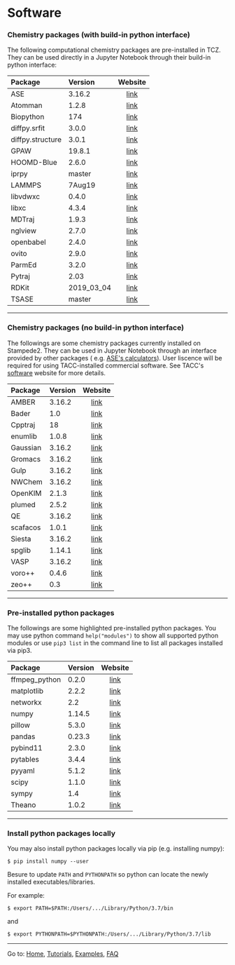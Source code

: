 Software
========

### Chemistry packages (with build-in python interface)

The following computational chemistry packages are pre-installed in TCZ. They can be used directly in a Jupyter Notebook through their build-in python interface:

| Package | Version | Website |
|:---------|:---------|:---------:|
|ASE|3.16.2|[link][link-ase]|
|Atomman|1.2.8|[link][link-atomman]|
|Biopython|174|[link][link-biopy]|
|diffpy.srfit|3.0.0|[link][link-diffpysrfit]|
|diffpy.structure|3.0.1|[link][link-diffpystructure]|
|GPAW|19.8.1|[link][link-gpaw]|
|HOOMD-Blue|2.6.0|[link][link-hoomd]|
|iprpy|master|[link][link-iprpy]|
|LAMMPS|7Aug19|[link][link-lammps]|
|libvdwxc|0.4.0|[link][link-vdw]|
|libxc|4.3.4|[link][link-xc]|
|MDTraj|1.9.3|[link][link-mdtraj]|
|nglview|2.7.0|[link][link-nglview]|
|openbabel|2.4.0|[link][link-openbabel]|
|ovito|2.9.0|[link][link-ovito]|
|ParmEd|3.2.0|[link][link-parmed]|
|Pytraj|2.03|[link][link-pytraj]|
|RDKit|2019_03_04|[link][link-rdkit]|
|TSASE|master|[link][link-tsase]|  

[link-ase]: https://wiki.fysik.dtu.dk/ase/index.html
[link-atomman]: https://www.ctcms.nist.gov/potentials/atomman/
[link-biopy]: https://biopython.org/
[link-diffpysrfit]: https://www.diffpy.org/diffpy.srfit/
[link-diffpystructure]: https://www.diffpy.org/diffpy.structure/
[link-gpaw]: https://wiki.fysik.dtu.dk/gpaw/
[link-hoomd]: https://hoomd-blue.readthedocs.io/en/stable/#
[link-iprpy]: https://www.ctcms.nist.gov/potentials/tools.html
[link-vdw]: https://gitlab.com/libvdwxc/libvdwxc
[link-xc]: http://www.tddft.org/programs/libxc/
[link-lammps]: https://lammps.sandia.gov/
[link-mdtraj]: http://mdtraj.org/
[link-nglview]: https://github.com/arose/nglview
[link-openbabel]: http://openbabel.org/wiki/Main_Page
[link-ovito]: https://www.ovito.org/
[link-parmed]: https://parmed.github.io/ParmEd/html/index.html#
[link-pytraj]: https://github.com/Amber-MD/pytraj
[link-rdkit]: http://www.rdkit.org/
[link-tsase]: http://theory.cm.utexas.edu/tsase/contents.html

-----

### Chemistry packages (no build-in python interface)

The followings are some chemistry packages currently installed on Stampede2. They can be used in Jupyter Notebook through an interface provided by other packages ( e.g. [ASE's calculators][ref-ase-calc]). User liscence will be required for using TACC-installed commercial software. See TACC's [software][ref-tacc-software] website for more details.

| Package | Version | Website |
|:---------|:---------|:---------:|
|AMBER|3.16.2|[link][link-amber]|
|Bader|1.0|[link][link-bader]|
|Cpptraj|18|[link][link-cpptraj]|
|enumlib|1.0.8|[link][link-enumlib]|
|Gaussian|3.16.2|[link][link-gaussian]|
|Gromacs|3.16.2|[link][link-gromacs]|
|Gulp|3.16.2|[link][link-gulp]|
|NWChem|3.16.2|[link][link-nwchem]|
|OpenKIM|2.1.3|[link][link-kim]|
|plumed|2.5.2|[link][link-plumed]|
|QE|3.16.2|[link][link-qe]|
|scafacos|1.0.1|[link][link-scafacos]|
|Siesta|3.16.2|[link][link-siesta]|
|spglib|1.14.1|[link][link-spglib]|
|VASP|3.16.2|[link][link-vasp]|
|voro++|0.4.6|[link][link-voro]|
|zeo++|0.3|[link][link-zeo]|

[link-amber]: http://ambermd.org/
[link-bader]: http://theory.cm.utexas.edu/henkelman/code/bader/
[link-cpptraj]: https://github.com/Amber-MD/cpptraj
[link-enumlib]: https://github.com/msg-byu/enumlib
[link-gaussian]: http://gaussian.com/
[link-gromacs]: http://www.gromacs.org/
[link-gulp]: http://gulp.curtin.edu.au/gulp/
[link-nwchem]: http://www.nwchem-sw.org/index.php/Main_Page
[link-kim]: https://openkim.org/
[link-plumed]: https://www.plumed.org/
[link-qe]: https://www.quantum-espresso.org/
[link-scafacos]: http://www.scafacos.de/
[link-siesta]: https://departments.icmab.es/leem/siesta/
[link-spglib]: https://atztogo.github.io/spglib/
[link-vasp]: https://www.vasp.at/
[link-voro]: http://math.lbl.gov/voro++/
[link-zeo]: http://zeoplusplus.org/

[ref-ase-calc]:https://wiki.fysik.dtu.dk/ase/ase/calculators/calculators.html
[ref-tacc-software]:https://www.tacc.utexas.edu/systems/software

----

### Pre-installed python packages

The followings are some highlighted pre-installed python packages. You may use python command `help("modules")` to show all supported python modules or use `pip3 list` in the command line to list all packages installed via pip3.

| Package | Version | Website |
|:---------|:---------|:---------:|
|ffmpeg_python|0.2.0|[link][link-ffmpegpython]|
|matplotlib|2.2.2|[link][link-matplotlib]|
|networkx|2.2|[link][link-networkx]|
|numpy|1.14.5|[link][link-numpy]|
|pillow|5.3.0|[link][link-pillow]|
|pandas|0.23.3|[link][link-pandas]|
|pybind11|2.3.0|[link][link-pybind11]|
|pytables|3.4.4|[link][link-pytables]|
|pyyaml|5.1.2|[link][link-pyyaml]|
|scipy|1.1.0|[link][link-scipy]|
|sympy|1.4|[link][link-sympy]|
|Theano|1.0.2|[link][link-Theano]|

[link-ffmpegpython]:https://github.com/kkroening/ffmpeg-python/tree/0.2.0
[link-matplotlib]:https://matplotlib.org/
[link-networkx]:https://networkx.github.io/
[link-numpy]:http://www.numpy.org/
[link-pillow]:https://pillow.readthedocs.io/en/5.3.x/
[link-pandas]:https://pandas.pydata.org/
[link-pybind11]:https://github.com/pybind/pybind11
[link-pytables]:https://www.pytables.org/
[link-pyyaml]:https://pyyaml.org/
[link-scipy]:https://www.scipy.org/
[link-sympy]:https://www.sympy.org/en/index.html
[link-Theano]:http://deeplearning.net/software/theano/

----

### Install python packages locally

You may also install python packages locally via pip (e.g. installing numpy):

```
$ pip install numpy --user
```

Besure to update ```PATH``` and ```PYTHONPATH``` so python can locate the newly installed executables/libraries. 

For example:

```
$ export PATH=$PATH:/Users/.../Library/Python/3.7/bin
```
and
```
$ export PYTHONPATH=$PYTHONPATH:/Users/.../Library/Python/3.7/lib
```

---

Go to: [Home](../README.md), [Tutorials](./Tutorials.md), [Examples](./Examples.md), [FAQ](./Faq.md)
